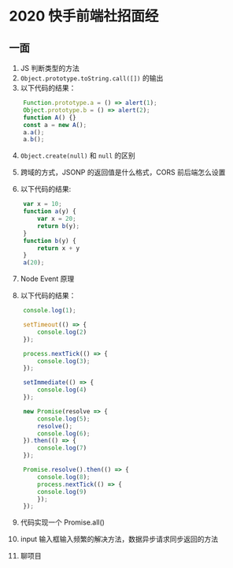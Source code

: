 # 2020 快手前端社招面经

## 一面

1. JS 判断类型的方法
2. `Object.prototype.toString.call([])` 的输出
3. 以下代码的结果：

```js
    Function.prototype.a = () => alert(1);
    Object.prototype.b = () => alert(2);
    function A() {}
    const a = new A();
    a.a();
    a.b();
```

4. `Object.create(null)` 和 `null` 的区别

5. 跨域的方式，JSONP 的返回值是什么格式，CORS 前后端怎么设置

6. 以下代码的结果:

```js
    var x = 10;
    function a(y) {
        var x = 20;
        return b(y);
    }
    function b(y) {
        return x + y
    }
    a(20);
```

7. Node Event 原理

8. 以下代码的结果：

```js
    console.log(1);

    setTimeout(() => {
        console.log(2)
    });

    process.nextTick(() => {
        console.log(3);
    });

    setImmediate(() => {
        console.log(4)
    });

    new Promise(resolve => {
        console.log(5);
        resolve();
        console.log(6);
    }).then(() => {
        console.log(7)
    });

    Promise.resolve().then(() => {
        console.log(8);
        process.nextTick(() => {
        console.log(9)
        });
    });
```

9. 代码实现一个 Promise.all()

10. input 输入框输入频繁的解决方法，数据异步请求同步返回的方法

11. 聊项目